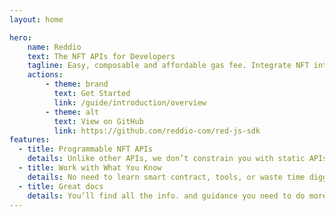 ```yaml
---
layout: home

hero:
    name: Reddio
    text: The NFT APIs for Developers
    tagline: Easy, composable and affordable gas fee. Integrate NFT into your application and beyond.
    actions:
        - theme: brand
          text: Get Started
          link: /guide/introduction/overview
        - theme: alt
          text: View on GitHub
          link: https://github.com/reddio-com/red-js-sdk
features:
  - title: Programmable NFT APIs
    details: Unlike other APIs, we don’t constrain you with static APIs. Easily interact with NFT based on your business logic, then instantly program the NFT logic from the programming language you are familiar with.
  - title: Work with What You Know
    details: No need to learn smart contract, tools, or waste time digging through endless docs. Reddio respects your skills and programmable languages you are familiar with.
  - title: Great docs
    details: You’ll find all the info. and guidance you need to do more with Reddio in our developer friendly docs.
---
```

